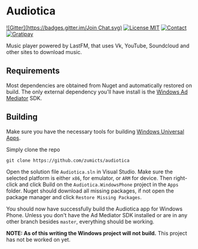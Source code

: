 Audiotica
=========
[![Gitter](https://badges.gitter.im/Join Chat.svg)](https://gitter.im/zumicts/Audiotica?utm_source=badge&utm_medium=badge&utm_campaign=pr-badge&utm_content=badge)
[![License MIT](https://img.shields.io/badge/license-MIT-642C90.svg?style=flat-square)](https://raw.githubusercontent.com/zumicts/audiotica/master/LICENSE)
[![Contact](https://img.shields.io/badge/contact-@Zumicts-642C90.svg?style=flat-square)](https://twitter.com/zumicts)
[![Gratipay](https://img.shields.io/gratipay/zumicts.svg?style=flat-square)](https://gratipay.com/zumicts)

Music player powered by LastFM, that uses Vk, YouTube, Soundcloud and other sites to download music.

## Requirements

Most dependencies are obtained from Nuget and automatically restored on build.  The only external dependency you'll have install is the [Windows Ad Mediator](https://visualstudiogallery.msdn.microsoft.com/401703a0-263e-4949-8f0f-738305d6ef4b) SDK.

## Building

Make sure you have the necessary tools for building [Windows Universal Apps](https://dev.windows.com/en-us/develop/building-universal-Windows-apps).

Simply clone the repo

    git clone https://github.com/zumicts/audiotica

Open the solution file `Audiotica.sln` in Visual Studio.  Make sure the selected platform is either `x86`, for emulator, or `ARM` for device.  Then right-click and click Build on the `Audiotica.WindowsPhone` project in the `Apps` folder.  Nuget should download all missing packages, if not open the package manager and click `Restore Missing Packages`.

You should now have successfully build the Audiotica app for Windows Phone.  Unless you don't have the Ad Mediator SDK installed or are in any other branch besides `master`, everything should be working.

**NOTE: As of this writing the Windows project will not build.**  This project has not be worked on yet.
